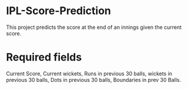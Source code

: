 # IPL-Score-Prediction
This project predicts the score at the end of an innings given the current score.
# Required fields
Current Score, Current wickets, Runs in previous 30 balls, wickets in previous 30 balls, Dots in previous 30 balls, Boundaries in prev 30 Balls.
